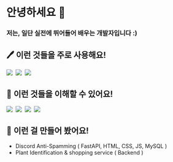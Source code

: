<h1>안녕하세요 👋</h2>
<h3>저는, 일단 실전에 뛰어들어 배우는 개발자입니다 :)</h3>

<h2>🖊 이런 것들을 주로 사용해요!</h2>
<div>
    <img src="https://img.shields.io/badge/Python-3766AB?style=flat-square&logo=Python&logoColor=white"/></a>&nbsp
    <img src="https://img.shields.io/badge/FastAPI-009688?style=flat-square&logo=FastAPI&logoColor=white"/></a>&nbsp
    <img src="https://img.shields.io/badge/Flask-000000?style=flat-square&logo=Flask&logoColor=white"/></a>&nbsp
</div>

<h2>📃 이런 것들을 이해할 수 있어요!</h2>
<div>
    <img src="https://img.shields.io/badge/JavaScript-F7DF1E?style=flat-square&logo=JavaScript&logoColor=white"/></a>&nbsp
    <img src="https://img.shields.io/badge/CSharp-239120?style=flat-square&logo=C+Sharp&logoColor=white"/></a>&nbsp
    <img src="https://img.shields.io/badge/MongoDB-47A248?style=flat-square&logo=MongoDB&logoColor=white"/></a>&nbsp
    <img src="https://img.shields.io/badge/MySQL-4479A1?style=flat-square&logo=MySQL&logoColor=white"/></a>&nbsp
</div>

<h2>🔨 이런 걸 만들어 봤어요!</h2>
<ul>
    <li>Discord Anti-Spamming ( FastAPI, HTML, CSS, JS, MySQL )</li>
    <li>Plant Identification & shopping service ( Backend )</li>
</ul>
